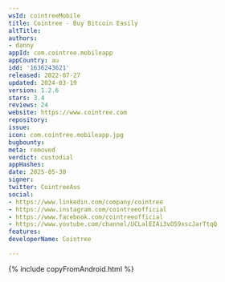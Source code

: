 ```yaml
---
wsId: cointreeMobile
title: Cointree - Buy Bitcoin Easily
altTitle: 
authors:
- danny
appId: com.cointree.mobileapp
appCountry: au
idd: '1636243621'
released: 2022-07-27
updated: 2024-03-19
version: 1.2.6
stars: 3.4
reviews: 24
website: https://www.cointree.com
repository: 
issue: 
icon: com.cointree.mobileapp.jpg
bugbounty: 
meta: removed
verdict: custodial
appHashes: 
date: 2025-05-30
signer: 
twitter: CointreeAus
social:
- https://www.linkedin.com/company/cointree
- https://www.instagram.com/cointreeofficial
- https://www.facebook.com/cointreeofficial
- https://www.youtube.com/channel/UCLalEIAi3vO59xscJarTtqQ
features: 
developerName: Cointree

---
```


{% include copyFromAndroid.html %}
